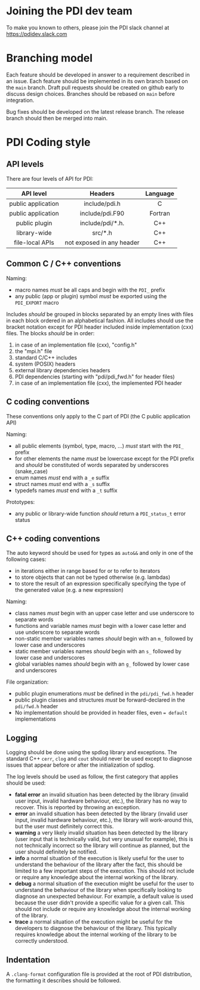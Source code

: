 # Joining the PDI dev team

To make you known to others, please join the PDI slack channel at 
https://pdidev.slack.com

# Branching model

Each feature should be developed in answer to a requirement described in an
issue. Each feature should be implemented in its own branch based on the
`main` branch. Draft pull requests should be created on github early to discuss
design choices. Branches should be rebased on `main` before integration.

Bug fixes should be developed on the latest release branch. The release branch
should then be merged into main.

# PDI Coding style

## API levels

There are four levels of API for PDI:

| **API level**       | **Headers**               | **Language** |
|:-------------------:|:-------------------------:|:------------:|
|  public application | include/pdi.h             | C            |
|  public application | include/pdi.F90           | Fortran      |
|  public plugin      | include/pdi/*.h.          | C++          |
|  library-wide       | src/*.h                   | C++          |
|  file-local APIs    | not exposed in any header | C++          |

## Common C / C++ conventions

Naming:
* macro names *must* be all caps and begin with the `PDI_` prefix
* any public (app or plugin) symbol *must* be exported using the `PDI_EXPORT`
  macro

Includes *should* be grouped in blocks separated by an empty lines with files in
each block ordered in an alphabetical fashion.
All includes should use the bracket notation except for PDI header included
inside implementation (cxx) files.
The blocks *should* be in order:
1. in case of an implementation file (cxx), "config.h"
2. the "mpi.h" file
3. standard C/C++ includes
4. system (POSIX) headers
5. external library dependencies headers
6. PDI dependencies (starting with "pdi/pdi_fwd.h" for header files)
7. in case of an implementation file (cxx), the implemented PDI header

## C coding conventions

These conventions only apply to the C part of PDI (the C public application API)

Naming:
* all public elements (symbol, type, macro, ...) *must* start with the `PDI_`
  prefix
* for other elements the name *must* be lowercase except for the PDI prefix
  and *should* be constituted of words separated by underscores (snake_case)
* enum names *must* end with a `_e` suffix
* struct names *must* end with a `_s` suffix
* typedefs names  *must* end with a `_t` suffix

Prototypes:
* any public or library-wide function *should* return a `PDI_status_t` error
  status

## C++ coding conventions

The auto keyword should be used for types as `auto&&` and only in one of the
following cases:
* in iterations either in range based for or to refer to iterators
* to store objects that can not be typed otherwise (e.g. lambdas)
* to store the result of an expression specifically specifying the type of the
  generated value (e.g. a new expression)

Naming:
* class names *must* begin with an upper case letter and use underscore to
  separate words
* functions and variable names *must* begin with a lower case letter and use
  underscore to separate words
* non-static member variables names *should* begin with an `m_` followed by
  lower case and underscores
* static member variables names *should* begin with an `s_` followed by lower
  case and underscores
* global variables names *should* begin with an `g_` followed by lower case and
  underscores

File organization:
* public plugin enumerations *must* be defined in the `pdi/pdi_fwd.h` header
* public plugin classes and structures *must* be forward-declared in the
  `pdi/fwd.h` header
* No implementation should be provided in header files, even `= default`
  implementations

## Logging

Logging should be done using the spdlog library and exceptions. The standard C++
`cerr`, `clog` and `cout` should never be used except to diagnose issues that
appear before or after the initialization of spdlog.

The log levels should be used as follow, the first category that applies should
be used:
* **fatal error** an invalid situation has been detected by the library (invalid
  user input, invalid hardware behaviour, etc.), the library has no way to
  recover. This is reported by throwing an exception.
* **error** an invalid situation has been detected by the library (invalid
  user input, invalid hardware behaviour, etc.), the library will work-around
  this, but the user must definitely correct this.
* **warning** a very likely invalid situation has been detected by the library
  (user input that is technically valid, but very unusual for example), this is
  not technically incorrect so the library will continue as planned, but the
  user should definitely be notified.
* **info** a normal situation of the execution is likely useful for the user to
  understand the behaviour of the library after the fact, this should be limited
  to a few important steps of the execution. This should not include or
  require any knowledge about the internal working of the library.
* **debug** a normal situation of the execution might be useful for the user to
  understand the behaviour of the library when specifically looking to diagnose
  an unexpected behaviour. For example, a default value is used because the user
  didn't provide a specific value for a given call. This should not include or
  require any knowledge about the internal working of the library.
* **trace** a normal situation of the execution might be useful for the
  developers to diagnose the behaviour of the library. This typically requires
  knowledge about the internal working of the library to be correctly
  understood.

## Indentation

A `.clang-format` configuration file is provided at the root of PDI
distribution, the formatting it describes should be followed.
